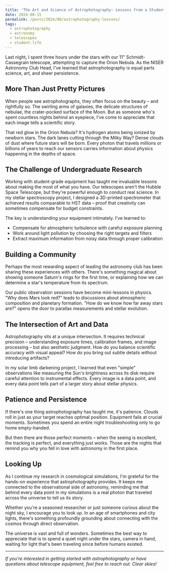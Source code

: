 ```yaml
---
title: 'The Art and Science of Astrophotography: Lessons from a Student Observatory'
date: 2024-08-15
permalink: /posts/2024/08/astrophotography-lessons/
tags:
  - astrophotography
  - astronomy
  - telescopes
  - student-life
---
```


Last night, I spent three hours under the stars with our 11" Schmidt-Cassegrain telescope, attempting to capture the Orion Nebula. As the NISER Astronomy Club Head, I've learned that astrophotography is equal parts science, art, and sheer persistence.

## More Than Just Pretty Pictures

When people see astrophotographs, they often focus on the beauty – and rightfully so. The swirling arms of galaxies, the delicate structures of nebulae, the crater-pocked surface of the Moon. But as someone who's spent countless nights behind an eyepiece, I've come to appreciate that each image tells a scientific story.

That red glow in the Orion Nebula? It's hydrogen atoms being ionized by newborn stars. The dark lanes cutting through the Milky Way? Dense clouds of dust where future stars will be born. Every photon that travels millions or billions of years to reach our sensors carries information about physics happening in the depths of space.

## The Challenge of Undergraduate Research

Working with student-grade equipment has taught me invaluable lessons about making the most of what you have. Our telescopes aren't the Hubble Space Telescope, but they're powerful enough to conduct real science. In my stellar spectroscopy project, I designed a 3D-printed spectrometer that achieved results comparable to HST data – proof that creativity can sometimes compensate for budget constraints.

The key is understanding your equipment intimately. I've learned to:
- Compensate for atmospheric turbulence with careful exposure planning
- Work around light pollution by choosing the right targets and filters
- Extract maximum information from noisy data through proper calibration

## Building a Community

Perhaps the most rewarding aspect of leading the astronomy club has been sharing these experiences with others. There's something magical about showing someone Saturn's rings for the first time, or explaining how we can determine a star's temperature from its spectrum.

Our public observation sessions have become mini-lessons in physics. "Why does Mars look red?" leads to discussions about atmospheric composition and planetary formation. "How do we know how far away stars are?" opens the door to parallax measurements and stellar evolution.

## The Intersection of Art and Data

Astrophotography sits at a unique intersection. It requires technical precision – understanding exposure times, calibration frames, and image processing – but also aesthetic judgment. How do you balance scientific accuracy with visual appeal? How do you bring out subtle details without introducing artifacts?

In my solar limb darkening project, I learned that even "simple" observations like measuring the Sun's brightness across its disk require careful attention to instrumental effects. Every image is a data point, and every data point tells part of a larger story about stellar physics.

## Patience and Persistence

If there's one thing astrophotography has taught me, it's patience. Clouds roll in just as your target reaches optimal position. Equipment fails at crucial moments. Sometimes you spend an entire night troubleshooting only to go home empty-handed.

But then there are those perfect moments – when the seeing is excellent, the tracking is perfect, and everything just works. Those are the nights that remind you why you fell in love with astronomy in the first place.

## Looking Up

As I continue my research in cosmological simulations, I'm grateful for the hands-on experience that astrophotography provides. It keeps me connected to the observational side of astronomy, reminding me that behind every data point in my simulations is a real photon that traveled across the universe to tell us its story.

Whether you're a seasoned researcher or just someone curious about the night sky, I encourage you to look up. In an age of smartphones and city lights, there's something profoundly grounding about connecting with the cosmos through direct observation.

The universe is vast and full of wonders. Sometimes the best way to appreciate that is to spend a quiet night under the stars, camera in hand, waiting for light that's been traveling since before humans existed.

---

*If you're interested in getting started with astrophotography or have questions about telescope equipment, feel free to reach out. Clear skies!*
